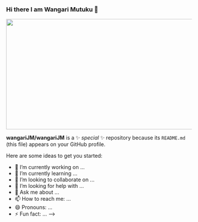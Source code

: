 ### Hi there I am Wangari Mutuku 👋

<div align="centre">
  <img src=("https://media.giphy.com/media/cSEao296oCUmcs4Jjl/giphy.gif" width="600" height="300"/>
  </div>










**wangariJM/wangariJM** is a ✨ _special_ ✨ repository because its `README.md` (this file) appears on your GitHub profile.

Here are some ideas to get you started:

- 🔭 I’m currently working on ...
- 🌱 I’m currently learning ...
- 👯 I’m looking to collaborate on ...
- 🤔 I’m looking for help with ...
- 💬 Ask me about ...
- 📫 How to reach me: ...
- 😄 Pronouns: ...
- ⚡ Fun fact: ...
-->
